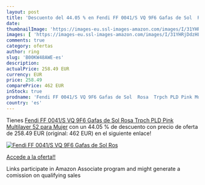 ```yaml
---
layout: post
title: 'Descuento del 44.05 % en Fendi FF 0041/S VQ 9F6 Gafas de Sol  Ros'
date: 
thumbnailImage: 'https://images-eu.ssl-images-amazon.com/images/I/31YHRjDdzHL._SL200_.jpg'
images: [ 'https://images-eu.ssl-images-amazon.com/images/I/31YHRjDdzHL._SL200_.jpg' ]
comments: true
category: ofertas
author: ring
slug: 'B00KW48AWE-es'
description:
actualPrice: 258.49 EUR
currency: EUR
price: 258.49
comparePrice: 462 EUR
inStock: true
prodname: 'Fendi FF 0041/S VQ 9F6 Gafas de Sol  Rosa  Trpch PLD Pink Multilayer   52 para Mujer'
country: 'es'
---
```


Tienes [Fendi FF 0041/S VQ 9F6 Gafas de Sol  Rosa  Trpch PLD Pink Multilayer   52 para Mujer](https://www.amazon.es/dp/B00KW48AWE/?tag=tolees-21) con un 44.05 % de descuento con precio de oferta de 258.49 EUR (original: 462 EUR) en el siguiente enlace!

[![Fendi FF 0041/S VQ 9F6 Gafas de Sol  Ros](https://images-eu.ssl-images-amazon.com/images/I/31YHRjDdzHL._SL200_.jpg)](https://www.amazon.es/dp/B00KW48AWE/?tag=tolees-21)

[Accede a la oferta!!](https://www.amazon.es/dp/B00KW48AWE/?tag=tolees-21)

Links participate in Amazon Associate program and might generate a comission on qualifying sales


